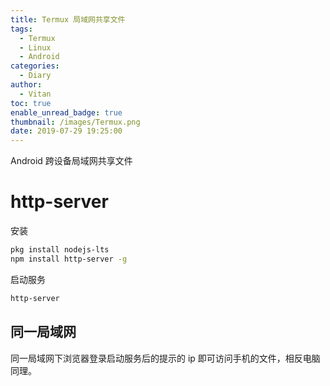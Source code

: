 ```yaml
---
title: Termux 局域网共享文件
tags:
  - Termux
  - Linux
  - Android
categories:
  - Diary
author:
  - Vitan
toc: true
enable_unread_badge: true
thumbnail: /images/Termux.png
date: 2019-07-29 19:25:00
---
```

Android 跨设备局域网共享文件
<!--more-->
# http-server
安装
```bash
pkg install nodejs-lts
npm install http-server -g
```

启动服务
```bash
http-server
```

## 同一局域网
同一局域网下浏览器登录启动服务后的提示的 ip 即可访问手机的文件，相反电脑同理。

